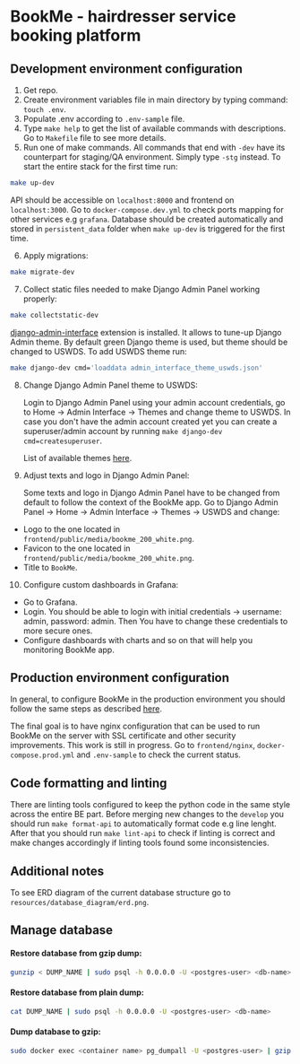 # **BookMe - hairdresser service booking platform**

## Development environment configuration

1. Get repo.
2. Create environment variables file in main directory by typing command: `touch .env`.
3. Populate .env according to `.env-sample` file.
4. Type `make help` to get the list of available commands with descriptions. Go to `Makefile` file to see more details.
5. Run one of make commands. All commands that end with `-dev` have its counterpart for staging/QA environment. Simply type `-stg` instead. To start the entire stack for the first time run:

``` bash
make up-dev
```

API should be accessible on `localhost:8000` and frontend on `localhost:3000`. Go to `docker-compose.dev.yml` to check ports mapping for other services e.g `grafana`.
Database should be created automatically and stored in `persistent_data` folder when `make up-dev` is triggered for the first time.

6. Apply migrations:

```bash
make migrate-dev
```

7. Collect static files needed to make Django Admin Panel working properly:

```bash
make collectstatic-dev
```

[django-admin-interface](https://github.com/fabiocaccamo/django-admin-interface) extension is installed. It allows to tune-up Django Admin theme. By default green Django theme is used, but theme should be changed to USWDS. To add USWDS theme run:

```bash
make django-dev cmd='loaddata admin_interface_theme_uswds.json'
```

8. Change Django Admin Panel theme to USWDS:

    Login to Django Admin Panel using your admin account credentials, go to Home -> Admin Interface -> Themes and change theme to USWDS. In case you don't have the admin account created yet you can create a superuser/admin account by running `make django-dev cmd=createsuperuser`.

    List of available themes [here](https://github.com/fabiocaccamo/django-admin-interface#optional-themes).

9. Adjust texts and logo in Django Admin Panel:

    Some texts and logo in Django Admin Panel have to be changed from default to follow the context of the BookMe app. Go to Django Admin Panel -> Home -> Admin Interface -> Themes -> USWDS and change:
- Logo to the one located in `frontend/public/media/bookme_200_white.png`.
- Favicon to the one located in `frontend/public/media/bookme_200_white.png`.
- Title to `BookMe`.

10. Configure custom dashboards in Grafana:
- Go to Grafana.
- Login. You should be able to login with initial credentials -> username: admin, password: admin. Then You have to change these credentials to more secure ones.
- Configure dashboards with charts and so on that will help you monitoring BookMe app.

## Production environment configuration

In general, to configure BookMe in the production environment you should follow the same steps as described [here](#development-environment-configurationdevelopment-environment-configuration).

The final goal is to have nginx configuration that can be used to run BookMe on the server with SSL certificate and other security improvements. This work is still in progress. Go to `frontend/nginx`, `docker-compose.prod.yml` and `.env-sample` to check the current status.

## Code formatting and linting

There are linting tools configured to keep the python code in the same style across the entire BE part. Before merging new changes to the `develop` you should run `make format-api` to automatically format code e.g line lenght. After that you should run `make lint-api` to check if linting is correct and make changes accordingly if linting tools found some inconsistencies.

## Additional notes

To see ERD diagram of the current database structure go to `resources/database_diagram/erd.png`.

## Manage database

#### Restore database from gzip dump:

```bash
gunzip < DUMP_NAME | sudo psql -h 0.0.0.0 -U <postgres-user> <db-name>
```

#### Restore database from plain dump:

```bash
cat DUMP_NAME | sudo psql -h 0.0.0.0 -U <postgres-user> <db-name>
```

#### Dump database to gzip:
```bash
sudo docker exec <container name> pg_dumpall -U <postgres-user> | gzip > <file name>.sql.gzip
```
